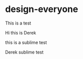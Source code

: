 design-everyone
===============
This is a test 

Hi this is Derek

this is a sublime test

Derek sublime test